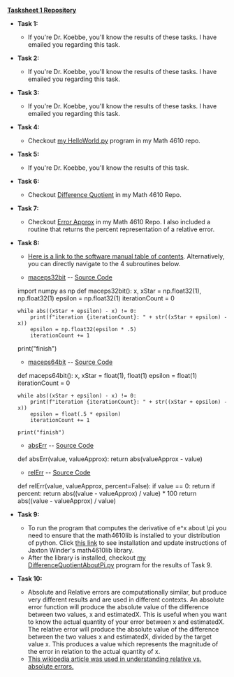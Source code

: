 **[Tasksheet 1 Repository](https://github.com/jaxtonw/math4610/tree/master/Tasksheet1)**

+ **Task 1:**
  - If you're Dr. Koebbe, you'll know the results of these tasks. I have emailed you regarding this task.
+ **Task 2:**
  - If you're Dr. Koebbe, you'll know the results of these tasks. I have emailed you regarding this task.
+ **Task 3:**
  - If you're Dr. Koebbe, you'll know the results of these tasks. I have emailed you regarding this task.
+ **Task 4:**
  - Checkout [my HelloWorld.py](https://github.com/jaxtonw/math4610/tree/master/Tasksheet1/Task4) program in my Math 4610 repo.
+ **Task 5:**
  - If you're Dr. Koebbe, you'll know the results of this task.
+ **Task 6:**
  - Checkout [Difference Quotient](https://github.com/jaxtonw/math4610/tree/master/Tasksheet1/DifferenceQuotient) in my Math 4610 Repo.
+ **Task 7:**
  - Checkout [Error Approx](https://github.com/jaxtonw/math4610/tree/master/Tasksheet1/Errors) in my Math 4610 Repo. I also included a routine that returns the percent representation of a relative error.
+ **Task 8:**
  - [Here is a link to the software manual table of contents](../softwareManual/README.md). Alternatively, you can directly navigate to the 4 subroutines below.

  - [maceps32bit](../softwareManual/maceps32bit.md) -- [Source Code](https://github.com/jaxtonw/math4610/blob/master/math4610lib/jaxtonwMLIB/tasksheet1/maceps32bit.py)

  import numpy as np
  def maceps32bit():
      x, xStar = np.float32(1), np.float32(1)
      epsilon = np.float32(1)
      iterationCount = 0

      while abs((xStar + epsilon) - x) != 0:
          print(f"iteration {iterationCount}: " + str((xStar + epsilon) - x))
          epsilon = np.float32(epsilon * .5)
          iterationCount += 1

  print("finish")

  - [maceps64bit](../softwareManual/maceps64bit.md) -- [Source Code](https://github.com/jaxtonw/math4610/blob/master/math4610lib/jaxtonwMLIB//tasksheet1/maceps64bit.py)

  def maceps64bit():
      x, xStar = float(1), float(1)
      epsilon = float(1)
      iterationCount = 0

      while abs((xStar + epsilon) - x) != 0:
          print(f"iteration {iterationCount}: " + str((xStar + epsilon) - x))
          epsilon = float(.5 * epsilon)
          iterationCount += 1

      print("finish")

  - [absErr](../softwareManual/absErr.md) -- [Source Code](https://github.com/jaxtonw/math4610/blob/master/math4610lib/jaxtonwMLIB/tasksheet1/absoluteError.py)

  def absErr(value, valueApprox):
      return abs(valueApprox - value)

  - [relErr](../softwareManual/relErr.md) -- [Source Code](https://github.com/jaxtonw/math4610/blob/master/math4610lib/jaxtonwMLIB//tasksheet1/relativeError.py)

  def relErr(value, valueApprox, percent=False):
      if value == 0: return
      if percent:
          return abs((value - valueApprox) / value) * 100
      return abs((value - valueApprox) / value)

+ **Task 9:**
  - To run the program that computes the derivative of e^x about \pi you need to ensure that the math4610lib is installed to your distribution of python. Click [this link](../softwareManual/installation.md) to see installation and update instructions of Jaxton Winder's math4610lib library.
  - After the library is installed, checkout [my DifferenceQuotientAboutPi.py](https://github.com/jaxtonw/math4610/blob/master/Tasksheet1/DifferenceQuotient/DifferenceQuotientAboutPi.py) program for the results of Task 9.
+ **Task 10:**
  - Absolute and Relative errors are computationally similar, but produce very different results and are used in different contexts. An absolute error function will produce the absolute value of the difference between two values, x and estimatedX. This is useful when you want to know the actual quantity of your error between x and estimatedX. The relative error will produce the absolute value of the difference between the two values x and estimatedX, divided by the target value x. This produces a value which represents the magnitude of the error in relation to the actual quantity of x.
  - [This wikipedia article was used in understanding relative vs. absolute errors.](https://en.wikipedia.org/wiki/Approximation_error#Formal_Definition)
